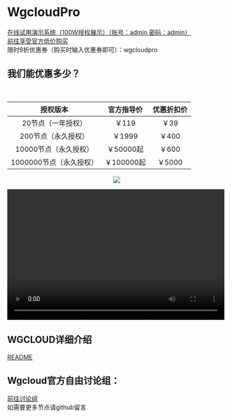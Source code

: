 # WgcloudPro
[在线试用演示系统（100W授权展示）（账号：admin 密码：admin）](http://wgstart.icu/wgcloud)
<br/>
[前往享受官方低价购买](http://w.kami.vip/s/lAWtO1xM)
<br/>限时9折优惠券（购买时输入优惠券即可）：wgcloudpro
<br/>
## 我们能优惠多少？
<br/>

|        授权版本         | 官方指导价 | 优惠折扣价 |
| :---------------------: | :--------: | :--------: |
|   20节点（一年授权）    |   ￥119    |    ￥39    |
|   200节点（永久授权）   |   ￥1999   |   ￥400    |
|  10000节点（永久授权）  | ￥50000起  |   ￥600    |
| 1000000节点（永久授权） | ￥100000起 |   ￥5000   |


<p align="center">
  <a target="_blank" href="http://w.kami.vip/s/lAWtO1xM">
    <img src="https://user-images.githubusercontent.com/131434608/233909906-eb421c1c-8210-446b-953c-00c685ac4ab9.png">
  </a>
 </p>
 <p align="center">

<video src="https://github.com/WgcloudPro/WgcloudDeployPro/releases/download/video/wgcloudPro.mp4" controls="controls" width="500" height="300"></video>
 </p>

## WGCLOUD详细介绍

[README](./README_cn.md)
</br>
## Wgcloud官方自由讨论组：

[前往讨论组](https://wg-tey1014.slack.com/archives/C05638FS6SZ)
</br>
如需要更多节点请github留言

